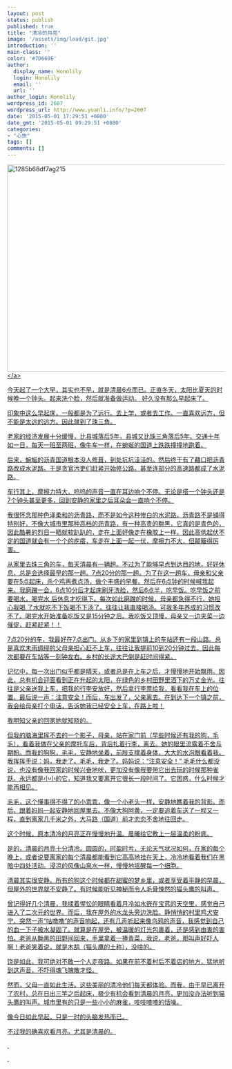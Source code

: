 ```yaml
---
layout: post
status: publish
published: true
title: "清冷的月亮"
image: '/assets/img/load/git.jpg'
introduction: ''
main-class: ''
color: '#7D669E'
author:
  display_name: Honolily
  login: Honolily
  email: ''
  url: ''
author_login: Honolily
wordpress_id: 2607
wordpress_url: http://www.yuanli.info/?p=2607
date: '2015-05-01 17:29:51 +0800'
date_gmt: '2015-05-01 09:29:51 +0800'
categories:
- "心旅"
tags: []
comments: []
---
```

<p><a href="http:&#47;&#47;www.yuanli.info&#47;archives&#47;2607.html&#47;1285b68df7ag215" rel="attachment wp-att-2668"><img class="aligncenter size-full wp-image-2668" src="http:&#47;&#47;www.yuanli.info&#47;wp-content&#47;uploads&#47;2015&#47;05&#47;1285b68df7ag215.jpg" alt="1285b68df7ag215" width="640" height="480" &#47;><&#47;a></p>
<p>今天起了一个大早，其实也不早，就是清晨6点而已。正直冬天，太阳比夏天的时候晚一个钟头。起来洗个脸，然后就准备做运动。 好久没有那么早起床了。</p>
<p>印象中这么早起床，一般都是为了远行。去上学，或者去工作。一直喜欢远方，但不能是太远的远方。因此就到了珠三角。</p>
<p>老家的经济发展十分缓慢，比县城落后5年，县城又比珠三角落后5年。交通十年如一日，每天一班至两班，像牛车一样，在蜿蜒的国道上跌跌撞撞地跑着。</p>
<p>后来，蜿蜒的沥青国道根本没人修葺，到处坑坑洼洼的。然后终于有了藉口把沥青路改成水泥路。于是贪官污吏们赶紧开始修公路。甚至连部分的高速路都成了水泥路。</p>
<p>车行其上，摩擦力特大，呜呜的声音一直在耳边响个不停。无论是搭一个钟头还是7个钟头甚至更多，回到安静的家里之后耳朵会一直响个不停。</p>
<p>我很怀念那种色泽柔和的沥青路，而不是如今这种惨白的水泥路。沥青路不是铺得特别好，不像大城市里那种高档的沥青路，有一种高贵的黝黑，它真的是青色的，因此酷暑的烈日一晒就软趴趴的，走在上面好像走在橡胶上一样。因此高低起伏不定的国道就会有一个个的疙瘩，车走在上面一起一伏，摩擦力不大，但颠簸得厉害。</p>
<p>从家里去珠三角的车，每天清晨有一辆趟。不过为了能够早点到达目的地，好好休息，总是会选择最早的那一趟。7点20分的那一趟。为了在这一趟车，母亲和父亲要在5点起床，杀个鸡再煮点汤，做个丰盛的早餐。然后在6点钟的时候喊我起来。我磨蹭一会，6点10分后才起床刷牙洗脸，然后6点半，吃早饭。吃早饭之前要喝水，喝完水 后休息才吃得下。每次如此磨蹭的时候，母亲都急得不行，她担心我喝 了水就吃不下饭喝不下汤了。往往让我直接喝汤。可我多年养成的习惯改不了。喝完水开始准备吃饭又是15分钟之后。我吃饭又顶慢，母亲又一边夹菜一边催促，赶紧赶紧！！</p>
<p>7点20分的车，我最好在7点出门。从乡下的家里到镇上的车站还有一段山路。总是喜欢未雨绸缪的父母亲担心赶不上车，往往让我提前10到20分钟过去。因此每次都要在车站等一刻钟左右。乡村的长途大巴倒是赶时间得紧。</p>
<p>记忆中，每一次出门似乎都是晴天，或者总是在上车之后，才慢慢地开始飘雨。因此，总有机会迎面看到正在升起的太阳，在绿色的乡村田野里洒下的万丈金光。往往是父亲送我上车，把我的行李安放好，然后拿行李票给我，看看我在车上的位置，最后说一声：注意安全！而后，车出发了，父亲离去。在到达下一个镇之前，我会给母亲打个电话，告诉她我已经安全上车，在路上啦！</p>
<p>我明知父亲的回家她就知晓的。</p>
<p>但我的脑海里挥不去的一个影子，母亲，站在家门前（早些时候还有我的狗，毛毛），看着我做在父亲的摩托车后，背后扎着行李，离去。她的眼里流露着不舍与期盼。而我的狗狗，毛毛，安静地坐着，前肢支撑着身体，大大的水泡眼看着我。我挥挥手说：妈，我走了。毛毛，我走了。妈妈说：&ldquo;注意安全！&rdquo; 毛毛什么都没说，也没有像我回家的时候兴奋地吠，更加没有像我要带它出去玩的时候那种雀跃。永远都是小小的它，知道我又要离开它很长一段时间了。它困惑，什么时候才能再相见。</p>
<p>毛毛，这个懂事得不得了的小乖乖，像一个小老头一样，安静地瞧着我的背影。而后，跟着妈妈一起安静地回屋里去。不像大狗阿黄，一定要追着车送了一程又一程，直到离家几千米之外，大马路（国道）前才恋恋不舍地往回走。</p>
<p>这个时候，原本清冷的月亮正在慢慢地升温。晨曦给它敷上一层温柔的粉底。</p>
<p>是的，清晨的月亮十分清冷。圆圆的，时盈时亏，无论天气状况如何，在家的每个晚上，或者说要离家的每个清晨都能看到它高高地挂在天上，冷冷地看着我们在黑暗中四处活动。浸凉的风像山泉水一样，慢慢地摇醒每一个细胞。</p>
<p>清晨其实很安静。所有的狗这个时候都在甜蜜的梦乡里，或者享受着平静的早晨，但屋外的世界就不安静了。有时候能听见神秘而令人毛骨悚然的猫头鹰的叫声。</p>
<p>曾记得好几个清晨，我揉着惺忪的眼睛看着月冷如水嵌在宝蓝的天空里，感觉自己进入了二次元的世界。而后，我在屋外的水龙头旁边洗脸。静悄悄的村里鸡犬安宁，突然一声&ldquo;咕噜噜&rdquo;的声音响起，还有几声听起来像乌鸦的声音，我感觉到自己的血一下子被水凝固了。就算是在屋旁，被温暖的灯光包裹着，还是感到由衷的害怕。老爸从黝黑的田野间回来，手里拿着一捧青菜，我说，老爸，那叫声好吓人啊！老爸笑着说，就是木鸹（猫头鹰的土称），没啥的。</p>
<p>饶是如此，我可绝对不敢一个人走夜路。如果在前不着村后不着店的地方，猛地听到这声音，不吓得魂飞魄散才怪。</p>
<p>然而，父母一直如此生活。这些美丽的清冷他们每天都体验。而我，由于早已离开了农村，总在日出三竿之后起床，极少有机会看到清晨的月亮，更加没办法听到猫头鹰的叫声。城市里有的只是一些小小的麻雀，吱吱喳喳的恬噪。</p>
<p>像今日如此早起，只是一时的头脑发热而已。</p>
<p>不过我的确喜欢看月亮，尤其是清晨的。</p>
<p>&nbsp;</p>
<p>&nbsp;</p>
